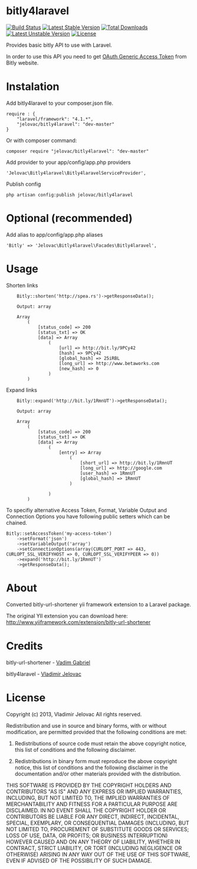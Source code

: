 bitly4laravel
=============
[![Build Status](https://travis-ci.org/jelovac/bitly4laravel.png?branch=master)](https://travis-ci.org/jelovac/bitly4laravel) [![Latest Stable Version](https://poser.pugx.org/jelovac/bitly4laravel/v/stable.png)](https://packagist.org/packages/jelovac/bitly4laravel) [![Total Downloads](https://poser.pugx.org/jelovac/bitly4laravel/downloads.png)](https://packagist.org/packages/jelovac/bitly4laravel) [![Latest Unstable Version](https://poser.pugx.org/jelovac/bitly4laravel/v/unstable.png)](https://packagist.org/packages/jelovac/bitly4laravel) [![License](https://poser.pugx.org/jelovac/bitly4laravel/license.png)](https://packagist.org/packages/jelovac/bitly4laravel)

Provides basic bitly API to use with Laravel.

In order to use this API you need to get [OAuth Generic Access Token](https://bitly.com/a/oauth_apps) from Bitly website.
 
Instalation
===========

Add bitly4laravel to your composer.json file.

    require : {
        "laravel/framework": "4.1.*",
        "jelovac/bitly4laravel": "dev-master"
    }

Or with composer command:

    composer require "jelovac/bitly4laravel": "dev-master"

Add provider to your app/config/app.php providers

    'Jelovac\Bitly4laravel\Bitly4laravelServiceProvider',

Publish config

    php artisan config:publish jelovac/bitly4laravel

Optional (recommended)
======================

Add alias to app/config/app.php aliases

    'Bitly' => 'Jelovac\Bitly4laravel\Facades\Bitly4laravel',

Usage
=====

Shorten links

        Bitly::shorten('http://spea.rs')->getResponseData();
        
        Output: array

        Array
            (
                [status_code] => 200
                [status_txt] => OK
                [data] => Array
                    (
                        [url] => http://bit.ly/9PCy42
                        [hash] => 9PCy42
                        [global_hash] => 25iRBL
                        [long_url] => http://www.betaworks.com
                        [new_hash] => 0
                    ) 
            )

Expand links

        Bitly::expand('http://bit.ly/1RmnUT')->getResponseData();

        Output: array

        Array
            (
                [status_code] => 200
                [status_txt] => OK
                [data] => Array
                    (
                        [entry] => Array
                            (
                                [short_url] => http://bit.ly/1RmnUT
                                [long_url] => http://google.com
                                [user_hash] => 1RmnUT
                                [global_hash] => 1RmnUT
                            )

                    )
            )

To specifiy alternative Access Token, Format, Variable Output and Connection Options you have following public setters which can be chained.

    Bitly::setAccessToken('my-access-token')
        ->setFormat('json')
        ->setVariableOutput('array')
        ->setConnectionOptions(array(CURLOPT_PORT => 443, CURLOPT_SSL_VERIFYHOST => 0, CURLOPT_SSL_VERIFYPEER => 0))
        ->expand('http://bit.ly/1RmnUT')
        ->getResponseData();

About
=====

Converted bitly-url-shortener yii framework extension to a Laravel package.

The original YII extension you can download here: 
http://www.yiiframework.com/extension/bitly-url-shortener

Credits
=======

bitly-url-shortener - [Vadim Gabriel](https://github.com/VinceG "Github profile")

bitly4laravel - [Vladimir Jelovac](https://github.com/jelovac "Github profile")

License
=======

Copyright (c) 2013, Vladimir Jelovac
All rights reserved.

Redistribution and use in source and binary forms, with or without modification, are permitted provided that the following conditions are met:

1. Redistributions of source code must retain the above copyright notice, this list of conditions and the following disclaimer.

2. Redistributions in binary form must reproduce the above copyright notice, this list of conditions and the following disclaimer in the documentation and/or other materials provided with the distribution.

THIS SOFTWARE IS PROVIDED BY THE COPYRIGHT HOLDERS AND CONTRIBUTORS "AS IS" AND ANY EXPRESS OR IMPLIED WARRANTIES, INCLUDING, BUT NOT LIMITED TO, THE IMPLIED WARRANTIES OF MERCHANTABILITY AND FITNESS FOR A PARTICULAR PURPOSE ARE DISCLAIMED. IN NO EVENT SHALL THE COPYRIGHT HOLDER OR CONTRIBUTORS BE LIABLE FOR ANY DIRECT, INDIRECT, INCIDENTAL, SPECIAL, EXEMPLARY, OR CONSEQUENTIAL DAMAGES (INCLUDING, BUT NOT LIMITED TO, PROCUREMENT OF SUBSTITUTE GOODS OR SERVICES; LOSS OF USE, DATA, OR PROFITS; OR BUSINESS INTERRUPTION) HOWEVER CAUSED AND ON ANY THEORY OF LIABILITY, WHETHER IN CONTRACT, STRICT LIABILITY, OR TORT (INCLUDING NEGLIGENCE OR OTHERWISE) ARISING IN ANY WAY OUT OF THE USE OF THIS SOFTWARE, EVEN IF ADVISED OF THE POSSIBILITY OF SUCH DAMAGE.